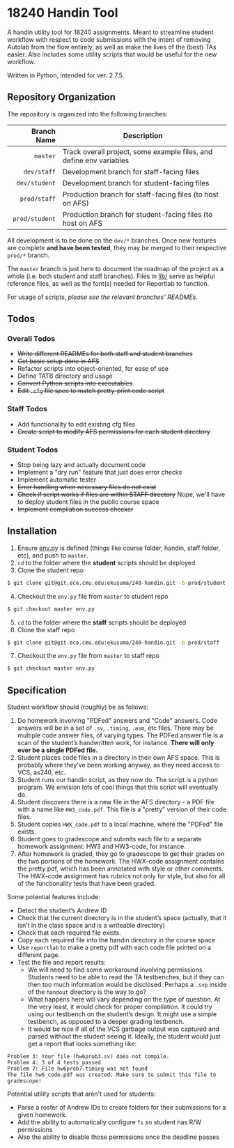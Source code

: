 # 18240 Handin Tool
A handin utility tool for 18240 assignments. Meant to streamline student
workflow with respect to code submissions with the intent of removing Autolab
from the flow entirely, as well as make the lives of the (best) TAs easier. Also
includes some utility scripts that would be useful for the new workflow.

Written in Python, intended for ver. 2.7.5.

## Repository Organization
The repository is organized into the following branches:

| Branch Name    | Description                                                         |
| -------------: | ------------------------------------------------------------------- |
| `master`       | Track overall project, some example files, and define env variables |
| `dev/staff`    | Development branch for staff-facing files                           |
| `dev/student`  | Development branch for student-facing files                         |
| `prod/staff`   | Production branch for staff-facing files (to host on AFS)           |
| `prod/student` | Production branch for student-facing files (to host on AFS          |

All development is to be done on the `dev/*` branches. Once new features are
complete **and have been tested**, they may be merged to their respective `prod/*`
branch.

The `master` branch is just here to document the roadmap of the project as a
whole (i.e. both student and staff branches). Files in [lib/](lib/) serve as
helpful reference files, as well as the font(s) needed for Reportlab to
function.

For usage of scripts, *please see the relevant branches' READMEs*.

## Todos
### Overall Todos
- ~~Write different READMEs for both staff and student branches~~
- ~~Get basic setup done in AFS~~
- Refactor scripts into object-oriented, for ease of use
- Define TATB directory and usage
- ~~Convert Python scripts into executables~~
- ~~Edit `.cfg` file spec to match pretty-print code script~~
### Staff Todos
- Add functionality to edit existing cfg files
- ~~Create script to modify AFS permissions for each student directory~~
### Student Todos
- Stop being lazy and actually document code
- Implement a "dry run" feature that just does error checks
- Implement automatic tester
- ~~Error handling when necessary files do not exist~~
- ~~Check if script works if files are within STAFF directory~~ Nope, we'll have
  to deploy student files in the public course space
- ~~Implement compilation success checker~~

## Installation
1. Ensure [env.py](env.py) is defined (things like course folder, handin, staff
   folder, etc), and push to `master`.
2. `cd` to the folder where the **student** scripts should be deployed
3. Clone the student repo

```bash
$ git clone git@git.ece.cmu.edu:ekusuma/240-handin.git -b prod/student
```
4. Checkout the `env.py` file from `master` to student repo

```bash
$ git checkout master env.py
```
5. `cd` to the folder where the **staff** scripts should be deployed
6. Clone the staff repo

```bash
$ git clone git@git.ece.cmu.edu:ekusuma/240-handin.git -b prod/staff
```
7. Checkout the `env.py` file from `master` to staff repo

```bash
$ git checkout master env.py
```

## Specification
Student workflow should (roughly) be as follows:
1. Do homework involving "PDFed" answers and "Code" answers. Code answers will
be in a set of `.sv`, `.timing`, `.asm`, etc files. There may be multiple code answer
files, of varying types. The PDFed answer file is a scan of the student’s
handwritten work, for instance. **There will only ever be a single PDFed file.**
2. Student places code files in a directory in their own AFS space. This is
probably where they’ve been working anyway, as they need access to VCS, as240,
etc.
3. Student runs our handin script, as they now do. The script is a python
program. We envision lots of cool things that this script will eventually
do.
4. Student discovers there is a new file in the AFS directory - a PDF file
with a name like `HW3_code.pdf`. This file is a "pretty" version of their
code files.
5. Student copies `HWX_code.pdf` to a local machine, where the "PDFed"
file exists.
6. Student goes to gradescope and submits each file to a separate
homework assignment: HW3 and HW3-code, for instance.
7. After homework is graded, they go to gradescope to get their grades on the
two portions of the homework. The HWX-code assignment contains the pretty pdf,
which has been annotated with style or other comments. The HWX-code assignment
has rubrics not only for style, but also for all of the functionality tests that
have been graded.

Some potential features include:
- Detect the student’s Andrew ID
- Check that the current directory is in the student’s space (actually, that
it isn’t in the class space and is a writeable directory)
- Check that each required file exists.
- Copy each required file into the handin directory in the course space
- Use `reportlab` to make a pretty pdf with each code file printed
on a different page.
- Test the file and report results:
    - We will need to find some workaround involving permissions. Students need
      to be able to read the TA testbenches, but if they can then too much
      information would be disclosed. Perhaps a `.svp` inside of the `handout`
      directory is the way to go?
    - What happens here will vary depending on the type of question. At the very
    least, it would check for proper compilation. It could try using our
    testbench on the student’s design. It might use a simple testbench, as
    opposed to a deeper grading testbench.
    - It would be nice if all of the VCS garbage output was captured and parsed
    without the student seeing it.  Ideally, the student would just get a report
    that looks something like:
```
Problem 3: Your file (hw6prob3.sv) does not compile.
Problem 4: 3 of 4 tests passed
Problem 7: File hw6prob7.timing was not found
The file hw6_code.pdf was created. Make sure to submit this file to gradescope!
```

Potential utility scripts that aren't used for students:
- Parse a roster of Andrew IDs to create folders for their submissions for a
  given homework.
- Add the ability to automatically configure `fs` so student has R/W permissions
- Also the ability to disable those permissions once the deadline passes
